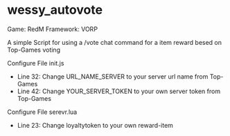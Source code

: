 # wessy_autovote

Game: RedM
Framework: VORP 

A simple Script for using a /vote chat command for a item reward besed on Top-Games voting

Configure File init.js
- Line 32: Change URL_NAME_SERVER to your server url name from Top-Games
- Line 42: Change YOUR_SERVER_TOKEN to your own server token from Top-Games

Configure File serevr.lua
- Line 23: Change loyaltytoken to your own reward-item
